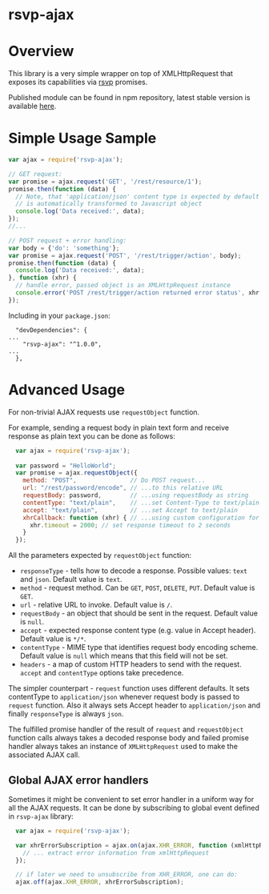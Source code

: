 rsvp-ajax
=========

# Overview

This library is a very simple wrapper on top of XMLHttpRequest that exposes its capabilities via [rsvp](https://github.com/tildeio/rsvp.js) promises.

Published module can be found in npm repository, latest stable version is available [here](https://www.npmjs.com/package/rsvp-ajax).

# Simple Usage Sample

```js
var ajax = require('rsvp-ajax');

// GET request:
var promise = ajax.request('GET', '/rest/resource/1');
promise.then(function (data) {
  // Note, that 'application/json' content type is expected by default and response
  // is automatically transformed to Javascript object
  console.log('Data received:', data);
});
//...

// POST request + error handling:
var body = {'do': 'something'};
var promise = ajax.request('POST', '/rest/trigger/action', body);
promise.then(function (data) {
  console.log('Data received:', data);
}, function (xhr) {
  // handle error, passed object is an XMLHttpRequest instance
  console.error('POST /rest/trigger/action returned error status', xhr.status);
});
```

Including in your ``package.json``:

```
  "devDependencies": {
...
    "rsvp-ajax": "^1.0.0",
...
  },
```

# Advanced Usage

For non-trivial AJAX requests use ``requestObject`` function.

For example, sending a request body in plain text form and receive response as plain text you can be done as follows:

```js
  var ajax = require('rsvp-ajax');
  
  var password = "HelloWorld";
  var promise = ajax.requestObject({
    method: "POST",               // Do POST request...
    url: "/rest/password/encode", // ...to this relative URL
    requestBody: password,        // ...using requestBody as string
    contentType: "text/plain",    // ...set Content-Type to text/plain
    accept: "text/plain",         // ...set Accept to text/plain
    xhrCallback: function (xhr) { // ...using custom configuration for underlying XMLHttpRequest
      xhr.timeout = 2000; // set response timeout to 2 seconds
    }
  });
```

All the parameters expected by ``requestObject`` function:

* ``responseType`` - tells how to decode a response. Possible values: ``text`` and ``json``. Default value is ``text``.
* ``method`` - request method. Can be ``GET``, ``POST``, ``DELETE``, ``PUT``. Default value is ``GET``.
* ``url`` - relative URL to invoke. Default value is ``/``.
* ``requestBody`` - an object that should be sent in the request. Default value is ``null``.
* ``accept`` - expected response content type (e.g. value in Accept header). Default value is ``*/*``.
* ``contentType`` - MIME type that identifies request body encoding scheme. Default value is ``null`` which means that this field will not be set.
* ``headers`` - a map of custom HTTP headers to send with the request. ``accept`` and ``contentType`` options take precedence.

The simpler counterpart - ``request`` function uses different defaults. It sets contentType to ``application/json`` whenever request body is passed to ``request`` function. Also it always sets Accept header to ``application/json`` and finally ``responseType`` is always ``json``.

The fulfilled promise handler of the result of ``request`` and ``requestObject`` function calls always takes a decoded response body and failed promise handler always takes an instance of ``XMLHttpRequest`` used to make the associated AJAX call.

## Global AJAX error handlers

Sometimes it might be convenient to set error handler in a uniform way for all the AJAX requests.
It can be done by subscribing to global event defined in ``rsvp-ajax`` library:

```js
  var ajax = require('rsvp-ajax');

  var xhrErrorSubscription = ajax.on(ajax.XHR_ERROR, function (xmlHttpRequest) {
    // ... extract error information from xmlHttpRequest
  });

  // if later we need to unsubscribe from XHR_ERROR, one can do:
  ajax.off(ajax.XHR_ERROR, xhrErrorSubscription);
```

